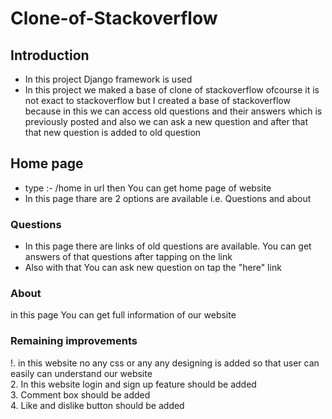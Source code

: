 # Clone-of-Stackoverflow
## Introduction
* In this project Django framework is used <br />
* In this project we maked a base of clone of stackoverflow ofcourse it is not exact to stackoverflow but I created a base of stackoverflow because in this we can access old questions and their answers which is previously posted and also we can ask a new question and after that that new question is added to old question
## Home page 
* type :- /home in url then You can get home page of website <br />
* In this page thare are 2 options are available i.e. Questions and about 
### Questions 
* In this page there are links of old questions are available. You can get answers of that questions after tapping on the link <br />
* Also with that You can ask new question on tap the "here" link 
### About 
in this page You can get full information of our website 
### Remaining improvements 
!. in this website no any css or any any designing is added so that user can easily can understand our website <br />
2. In this website login and sign up feature should be added <br />
3. Comment box should be added <br />
4. Like and dislike button should be added <br /> 
